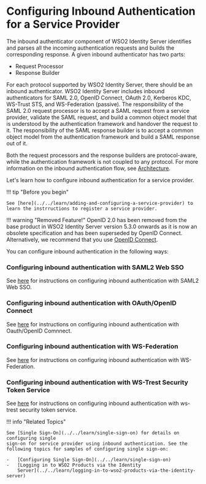# Configuring Inbound Authentication for a Service Provider

The inbound authenticator component of WSO2 Identity Server identifies
and parses all the incoming authentication requests and builds the
corresponding response. A given inbound authenticator has two parts:

-   Request Processor
-   Response Builder

For each protocol supported by WSO2 Identity Server, there should be an
inbound authenticator. WSO2 Identity Server includes inbound
authenticators for SAML 2.0, OpenID Connect, OAuth 2.0, Kerberos KDC,
WS-Trust STS, and WS-Federation (passive). The responsibility of the
SAML 2.0 request processor is to accept a SAML request from a service
provider, validate the SAML request, and build a common object model
that is understood by the authentication framework and handover the
request to it. The responsibility of the SAML response builder is to
accept a common object model from the authentication framework and build
a SAML response out of it.

Both the request processors and the response builders are
protocol-aware, while the authentication framework is not coupled to any
protocol. For more information on the inbound authentication flow, see
[Architecture](../../get-started/architecture).

Let's learn how to configure inbound authentication for a service
provider.

!!! tip "Before you begin"
    
    See [here](../../learn/adding-and-configuring-a-service-provider) to learn the instrructions to register a service provider. 
    
    
!!! warning "Removed Feature!"
    OpenID 2.0 has been removed from the base product in WSO2 Identity
    Server version 5.3.0 onwards as it is now an obsolete specification and
    has been superseded by OpenID Connect. Alternatively, we recommend that
    you use [OpenID Connect](../../learn/oauth2-openid-connect).

You can configure inbound authentication in the following ways:

### Configuring inbound authentication with SAML2 Web SSO

See [here](../../learn/configuring-saml2-web-single-sign-on)
for instructions on configuring inbound authentication with SAML2 Web SSO. 

### Configuring inbound authentication with OAuth/OpenID Connect

See [here](../../learn/configuring-oauth2-openid-connect-single-sign-on)
for instructions on configuring inbound authentication with Oauth/OpenID Comnnect.

### Configuring inbound authentication with WS-Federation

See [here](../../learn/configuring-ws-federation-single-sign-on)
for instructions on configuring inbound authentication with WS-Federation.

### Configuring inbound authentication with WS-Trest Security Token Service

See [here](../../learn/configuring-ws-trest-security-token-service)
for instructions on configuring inbound authentication with ws-trest security token service.

!!! info "Related Topics"

    See [Single Sign-On](../../learn/single-sign-on) for details on configuring single
    sign-on for service provider using inbound authentication. See the
    following topics for samples of configuring single sign-on:

    -   [Configuring Single Sign-On](../../learn/single-sign-on)
    -   [Logging in to WSO2 Products via the Identity
        Server](../../learn/logging-in-to-wso2-products-via-the-identity-server)
